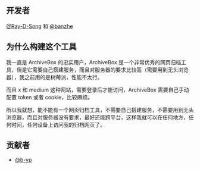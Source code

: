## 开发者

[@Ray-D-Song](https://github.com/ray-d-song) 和 [@banzhe](https://github.com/banzhe)

<script setup>
import { VPTeamMembers } from 'vitepress/theme'

const members = [
  {
    avatar: 'https://www.github.com/ray-d-song.png',
    name: 'Ray-D-Song',
    title: 'Creator',
    links: [
      { icon: 'github', link: 'https://github.com/ray-d-song' },
    ]
  },
  {
    avatar: 'https://www.github.com/banzhe.png',
    name: 'banzhe',
    title: 'Creator',
    links: [
      { icon: 'github', link: 'https://github.com/banzhe' },
    ]
  }
]
</script>

<VPTeamMembers size="small" :members="members" />

## 为什么构建这个工具

我一直是 ArchiveBox 的忠实用户，ArchiveBox 是一个非常优秀的网页归档工具，但是它需要自己搭建服务，而且对服务器的要求比较高（需要用到无头浏览器），我之前用的是树莓派，性能不太行。  

而且 x 和 medium 这种网站，需要登录后才能访问，ArchiveBox 需要自己手动配置 token 或者 cookie，比较麻烦。

所以我就想，能不能有一个网页归档工具，不需要自己搭建服务，不需要用到无头浏览器，而且对服务器没有要求，最好还能跨平台，这样我就可以在任何地方，任何时间，任何设备上访问我的归档网页了。

## 贡献者

- [@b-yp](https://github.com/b-yp)
